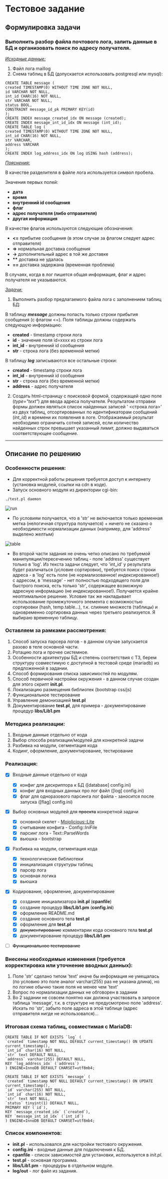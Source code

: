 # Тестовое задание 
## Формулировка задачи

### Выполнить разбор файла почтового лога, залить данные в БД и организовать поиск по адресу получателя.
<u>_Исходные данные:_</u>
1. Файл лога maillog
2. Схема таблиц в БД (допускается использовать postgresql или mysql):
```mysql
CREATE TABLE message (
created TIMESTAMP(0) WITHOUT TIME ZONE NOT NULL,
id VARCHAR NOT NULL,
int_id CHAR(16) NOT NULL,
str VARCHAR NOT NULL,
status BOOL,
CONSTRAINT message_id_pk PRIMARY KEY(id)
);
CREATE INDEX message_created_idx ON message (created);
CREATE INDEX message_int_id_idx ON message (int_id);
CREATE TABLE log (
created TIMESTAMP(0) WITHOUT TIME ZONE NOT NULL,
int_id CHAR(16) NOT NULL,
str VARCHAR,
address VARCHAR
);
CREATE INDEX log_address_idx ON log USING hash (address);
```
<u>_Пояснения:_</u>

В качестве разделителя в файле лога используется символ пробела.

Значения первых полей:

* __дата__
* __время__
* __внутренний id сообщения__
* __флаг__
* __адрес получателя (либо отправителя)__
* __другая информация__

В качестве флагов используются следующие обозначения:

* __<=__ прибытие сообщения (в этом случае за флагом следует адрес отправителя)
* __=>__ нормальная доставка сообщения
* __->__ дополнительный адрес в той же доставке
* __**__ доставка не удалась
* __==__ доставка задержана (временная проблема)

В случаях, когда в лог пишется общая информация, флаг и адрес получателя не указываются.

<u>_Задачи:_</u>

1. Выполнить разбор предлагаемого файла лога с заполнением таблиц БД: 

В таблицу ***message*** должны попасть только строки прибытия сообщения (с флагом <=). Поля таблицы должны содержать следующую информацию:

* __created__ - timestamp строки лога
* __id__ - значение поля id=xxxx из строки лога
* __int_id__ - внутренний id сообщения
* __str__ - строка лога (без временной метки)

В таблицу ***log*** записываются все остальные строки:

* __created__ - timestamp строки лога
* __int_id__ - внутренний id сообщения
* __str__ - строка лога (без временной метки)
* __address__ - адрес получателя

2. Создать html-страницу с поисковой формой, содержащей одно поле (*type="text"*) для ввода адреса получателя.
Результатом отправки формы должен являться список найденных записей '<timestamp> <строка лога>' из двух 
таблиц, отсортированных по идентификаторам сообщений (*int_id*) и времени их появления в логе.
Отображаемый результат необходимо ограничить сотней записей, если количество найденных строк превышает 
указанный лимит, должно выдаваться соответствующее сообщение.

___
## Описание по решению

### Особенности решения:
* Для корректной работы решения требуется доступ к интернету (установка модулей, ссылки на cdn в коде).
* Запуск основного модуля из директории cgi-bin:

```console
./test.pl daemon
```

![run](img/2023-05-30_133839.png)

* По условиям получается, что в 'str' не включается только временная метка (нелогичная структура получается) + ничего не сказано о необходимости нормализации данных (например, для 'address' выделено желтым)

![table](img/2023-05-30_180823.png)


* Во второй части задания не очень четко описано по требуемой манипуляции/пересечению таблиц - поле 'address' существует только в 'log'. Из текста задачи следует, что 'int_id' у результата будет различаться (условие сортировки), требуется поиск строки адреса - в 'log' есть поле (не нормализованное! индексированное!) с адресом, в 'message' - нет полностью подходящего поля для быстрого поиска, есть только 'str', содержащее возможную адресную информацию (не индексированное!). Получается крайне неоптимальное решение. Условие так же накладывает использование промежуточного элемента с возможностью сортировки (hash, temp.table...), т.к. слияние множеств (таблицы) и одновременно сортировка данных через третьего реализуется. Я выбираю временную таблицу.


### Оставляем за рамками рассмотрения:
1. Способ запуска парсера логов - в данном случае запускается разово в теле основной части.
2. Ротацию лога и прочее системное.
3. Особенности архитектуры БД и степень соответствия с ТЗ, берем структуру совместимую с доступной в тестовой среде (mariadb) из предложенной в задании.
4. Способ формирования списка зависимостей по модулям.
5. Способ первичной настройки окружения - в данном случае создан для этого скрипт **init.pl**.
6. Локализацию размещения библиотек (bootstrap css/js)
7. Функциональное тестирование
8. Управление демонизацией **test.pl**
9. Документирование **test.pl**, для примера - документирование процедур **libs/Lib1.pm**

### Методика реализации:
1. Входные данные отдельно от кода
2. Выбор способа реализации/модулей для конкретной задачи
3. Разбивка на модули, сегментация кода
4. Кодинг, оформление, документирование, тестирование

### Реализация:
- [x] Входные данные отдельно от кода
    - [x] конфиг для дескриптора к БД ([database] config.ini)
    - [x] конфиг для входных данных про лог файл ([log] config.ini)
    - [x] флаг для одноразового парсинга лог файла - заносится после запуска ([flag] config.ini)
- [x] Выбор основных модулей для ~~проекта~~ конкретной задачи
    - [x] основной скелет - [Mojolicious::Lite](https://metacpan.org/pod/Mojolicious::Lite "на metacpan.org")
    - [x] считывание конфига - Config::IniFile
    - [x] парсинг лога - Text::ParseWords
    - [x] вьюшка - bootstrap
- [x] Разбивка на модули, сегментация кода
    - [x] технологические библиотеки
    - [x] инициализация структуры таблиц
    - [x] парсер лога
    - [x] основная логика
    - [x] вьюшка
- [x] Кодирование, оформление, документирование
    - [x] создание инициализатора **init.pl** (**cpanfile**)
    - [x] создание процедур **libs/Lib1.pm**  (**config.ini**)
    - [x] оформление README.md
    - [x] создание основного тела **test.pl**
    - [x] оформление для **test.pl**
    - [x] ~~документирование~~ комментарии кода основного тела **test.pl**
    - [x] документирование процедур **libs/Lib1.pm**
- [ ] ~~Функциональное тестирование~~


### Внесены необходимые изменения (требуется корректировка или уточнение вводных данных):
1. Поле 'str' сделано типом 'text' иначе бы информация не умещалась (по условию это поле аналог varchar(255) раз не указана длина), но по логике обычно такие поля не менее чем 'text'
2. Вопрос по нормализации данных не обговорен в задании
3. Во 2 задании не совсем понятно как должна участвовать в запросе таблица 'message', т.к. в структуре не предусмотрено поле 'address'. Искать по 'str', забыто поле адреса в этой таблице (адрес отправителя нигде не использовался)...


### Итоговая схема таблиц, совместимая с MariaDB:
```mysql
CREATE TABLE IF NOT EXISTS `log` (
`created` timestamp NOT NULL DEFAULT current_timestamp() ON UPDATE current_timestamp(),
`int_id` char(16) NOT NULL,
`str` text DEFAULT NULL,
`address` varchar(255) DEFAULT NULL,
KEY `log_address_idx` (`address`)
) ENGINE=InnoDB DEFAULT CHARSET=utf8mb4;

CREATE TABLE IF NOT EXISTS `message` (
`created` timestamp NOT NULL DEFAULT current_timestamp() ON UPDATE current_timestamp(),
`id` varchar(255) NOT NULL,
`int_id` char(16) NOT NULL,
`str` text NOT NULL,
`status` tinyint(1) DEFAULT NULL,
PRIMARY KEY (`id`),
KEY `message_created_idx` (`created`),
KEY `message_int_id_idx` (`int_id`)
) ENGINE=InnoDB DEFAULT CHARSET=utf8mb4;
```

### Список компонентов:
* **init.pl** - использовался для настройки тестового окружения.
* **config.ini** - входные данные для подключения к БД.
* **cpanfile** - список зависимостей для установки, используется в *init.pl*.
* **test.pl** - основная программа.
* **libs/Lib1.pm** - процедуры в отдельном модуле.
* **log/out** - лог файл из задания.
